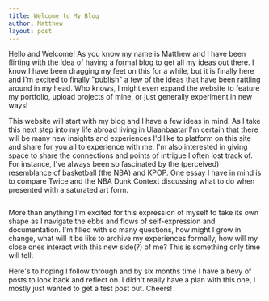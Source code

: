 ```yaml
---
title: Welcome to My Blog
author: Matthew
layout: post
---
```


Hello and Welcome! As you know my name is Matthew and I have been flirting with the idea of having a formal blog to get all my ideas out there. I know I have been dragging my feet on this for a while, but it is finally here and I'm excited to finally "publish" a few of the ideas that have been rattling around in my head. Who knows, I might even expand the website to feature my portfolio, upload projects of mine, or just generally experiment in new ways!

This website will start with my blog and I have a few ideas in mind. As I take this next step into my life abroad living in Ulaanbaatar I'm certain that there will be many new insights and experiences I'd like to platform on this site and share for you all to experience with me. I'm also interested in giving space to share the connections and points of intrigue I often lost track of. For instance, I've always been so fascinated by the (perceived) resemblance of basketball (the NBA) and KPOP. One essay I have in mind is to compare Twice and the NBA Dunk Context discussing what to do when presented with a saturated art form.

<span class="image right"><img src="{{ 'assets/images/FPTI1.jpeg' | relative_url }}" alt="" /></span>

More than anything I'm excited for this expression of myself to take its own shape as I navigate the ebbs and flows of self-expression and documentation. I'm filled with so many questions, how might I grow in change, what will it be like to archive my experiences formally, how will my close ones interact with this new side(?) of me? This is something only time will tell.

Here's to hoping I follow through and by six months time I have a bevy of posts to look back and reflect on. I didn't really have a plan with this one, I mostly just wanted to get a test post out. Cheers!
